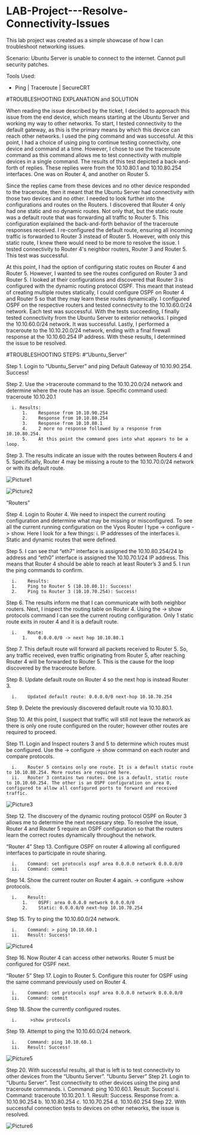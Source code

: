 # LAB-Project---Resolve-Connectivity-Issues

This lab project was created as a simple showcase of how I can troubleshoot networking issues. 

Scenario: Ubuntu Server is unable to connect to the internet. Cannot pull security patches.

Tools Used:
- Ping | Traceroute | SecureCRT

#TROUBLESHOOTING EXPLANATION and SOLUTION

When reading the issue described by the ticket, I decided to approach this issue from the end device, which means starting at the Ubuntu Server and working my way to other networks. To start, I tested connectivity to the default gateway, as this is the primary means by which this device can reach other networks. I used the ping command and was successful. At this point, I had a choice of using ping to continue testing connectivity, one device and command at a time. However, I chose to use the traceroute command as this command allows me to test connectivity with multiple devices in a single command. The results of this test depicted a back-and-forth of replies. These replies were from the 10.10.80.1 and 10.10.80.254 interfaces. One was on Router 4, and another on Router 5.
 
Since the replies came from these devices and no other device responded to the traceroute, then it meant that the Ubuntu Server had connectivity with those two devices and no other. I needed to look further into the configurations and routes on the Routers. I discovered that Router 4 only had one static and no dynamic routes. Not only that, but the static route was a default route that was forwarding all traffic to Router 5. This configuration explained the back-and-forth behavior of the traceroute responses received. I re-configured the default route, ensuring all incoming traffic is forwarded to Router 3 instead of Router 5. However, with only this static route, I knew there would need to be more to resolve the issue. I tested connectivity to Router 4's neighbor routers, Router 3 and Router 5. This test was successful.
 
At this point, I had the option of configuring static routes on Router 4 and Router 5. However, I wanted to see the routes configured on Router 3 and Router 5. I looked at their configurations and discovered that Router 3 is configured with the dynamic routing protocol OSPF. This meant that instead of creating multiple routes statically, I could configure OSPF on Router 4 and Router 5 so that they may learn these routes dynamically. I configured OSPF on the respective routers and tested connectivity to the 10.10.60.0/24 network. Each test was successful. With the tests succeeding, I finally tested connectivity from the Ubuntu Server to exterior networks. I pinged the 10.10.60.0/24 network. It was successful. Lastly, I performed a traceroute to the 10.10.20.0/24 network, ending with a final firewall response at the 10.10.60.254 IP address. With these results, I determined the issue to be resolved.


#TROUBLESHOOTING STEPS:
#“Ubuntu_Server”

Step 1.	Login to “Ubuntu_Server” and ping Default Gateway of 10.10.90.254. Success!

Step 2.	Use the >traceroute command to the 10.10.20.0/24 network and determine where the route has an issue. Specific command used: traceroute 10.10.20.1

      i. Results: 
	      1.	Response from 10.10.90.254
	      2.	Response from 10.10.80.254
	      3.	Response from 10.10.80.1
	      4.	2 more no response followed by a response from 10.10.80.254.
	      5.	At this point the command goes into what appears to be a loop.
       
Step 3.	The results indicate an issue with the routes between Routers 4 and 5. Specifically, 
              Router 4 may be missing a route to the 10.10.70.0/24 network or with its default route.


![Picture1](https://github.com/user-attachments/assets/92dccb72-6292-4522-9c92-2a386268f251)

![Picture2](https://github.com/user-attachments/assets/5060f9c3-a365-4515-a152-927d0d008586)


“Routers”

Step 4.	Login to Router 4. We need to inspect the current routing configuration and determine 
              what may be missing or misconfigured. To see all the current running configuration on 
              the Vyos Router I type -> configure -> show. Here I look for a few things:
      i.	IP addresses of the interfaces
      ii.	Static and dynamic routes that were defined.
      
Step 5.	I can see that “eth7” interface is assigned the 10.10.80.254/24 Ip address and “eth0” interface is assigned the 10.10.70.1/24 IP address. This means that Router 4 should be able to reach at least Router’s 3 and 5. I run the ping commands to confirm.

      i.	Results:	
      1.	Ping to Router 5 (10.10.80.1): Success!
      2.	Ping to Router 3 (10.10.70.254): Success!
      
Step 6.	The results inform me that I can communicate with both neighbor routers. Next, I inspect the routing table on Router 4. Using the -> show protocols command I can see the current routing configuration. Only 1 static route exits in router 4 and it is a default route.

      i.	Route:
          1.	0.0.0.0/0 -> next hop 10.10.80.1 
	  
Step 7.	This default route will forward all packets received to Router 5. So, any traffic received, even traffic originating from Router 5, after reaching Router 4 will be forwarded to Router 5. This is the cause for the loop discovered by the traceroute before.

Step 8.	Update default route on Router 4 so the next hop is instead Router 3. 

      i.	Updated default route: 0.0.0.0/0 next-hop 10.10.70.254 
      
Step 9.	Delete the previously discovered default route via 10.10.80.1.

Step 10. At this point, I suspect that traffic will still not leave the network as there is only one route configured on the router; however other routes are required to proceed.

Step 11. Login and Inspect routers 3 and 5 to determine which routes must be configured. Use the -> configure -> show command on each router and compare protocols.

      i.	Router 5 contains only one route. It is a default static route to 10.10.80.254. More routes are required here.
      ii.	Router 3 contains two routes. One is a default, static route to 10.10.60.254. The other is an OSPF configuration on area 0, configured to allow all configured ports to forward and received traffic.

![Picture3](https://github.com/user-attachments/assets/cec80d75-f20a-40b9-9059-7caee8827d11)


Step 12. The discovery of the dynamic routing protocol OSPF on Router 3 allows me to determine the next necessary step. To resolve the issue, Router 4 and Router 5 require an OSPF configuration so that the routers learn the correct routes dynamically throughout the network.

“Router 4”
Step 13. Configure OSPF on router 4 allowing all configured interfaces to participate in route sharing.

      i.	Command: set protocols ospf area 0.0.0.0 network 0.0.0.0/0
      ii.	Command: commit
      
Step 14. Show the current router on Router 4 again. -> configure ->show protocols.

      i.	Result:
          1.	OSPF: area 0.0.0.0 network 0.0.0.0/0
          2.	Static: 0.0.0.0/0 next-hop 10.10.70.254
	  
Step 15. Try to ping the 10.10.60.0/24 network.

      i.	Command: > ping 10.10.60.1
      ii.	Result: Success!

![Picture4](https://github.com/user-attachments/assets/1df99803-7418-447d-b4e4-99be38e76661)

      
Step 16. Now Router 4 can access other networks. Router 5 must be configured for OSPF next.

“Router 5”
Step 17. Login to Router 5. Configure this router for OSPF using the same command previously used on Router 4.

      i.	Command: set protocols ospf area 0.0.0.0 network 0.0.0.0/0
      ii.	Command: commit
      
Step 18. Show the currently configured routes.

      i.	 >show protocols
      
Step 19. Attempt to ping the 10.10.60.0/24 network.

      i.	Command: ping 10.10.60.1
      ii.	Result: Success!

![Picture5](https://github.com/user-attachments/assets/a7ec54e6-1adb-441e-9ad5-c4945dabd112)

Step 20. With successful results, all that is left is to test connectivity to other devices from the “Ubuntu Server”.
“Ubuntu Server”
Step 21. Login to “Ubuntu Server”. Test connectivity to other devices using the ping and 
               traceroute commands.
      i.	Command: ping 10.10.60.1. Result: Success!
      ii.	Command: traceroute 10.10.20.1. 
      1.	Result: Success. Response from:
        a.	10.10.90.254
        b.	10.10.80.254
        c.	10.10.70.254
        d.	10.10.60.254
Step 22.	With successful connection tests to devices on other networks, the issue is resolved.

![Picture6](https://github.com/user-attachments/assets/92517e8f-a443-40de-845c-6646af76f822)

